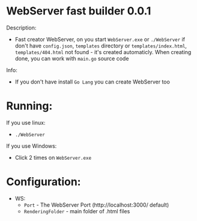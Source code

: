 # WebServer fast builder 0.0.1

Description:
- Fast creator WebServer, on you start `WebServer.exe` or `./WebServer` if don't have `config.json`, `templates` directory or `templates/index.html`, `templates/404.html` not found - it's created automaticly. When creating done, you can work with `main.go` source code

Info:
- If you don't have install `Go Lang` you can create WebServer too

# Running:

If you use linux:
 - `./WebServer`

If you use Windows:
 - Click 2 times on `WebServer.exe`

# Configuration:
- WS:
  - `Port` - The WebServer Port (http://localhost:3000/ default)
  - `RenderingFolder` - main folder of .html files
